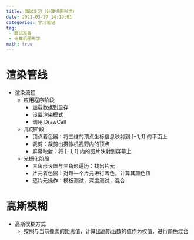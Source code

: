 ```yaml
---
title: 面试复习（计算机图形学）
date: 2021-03-27 14:10:01
categories: 学习笔记
tag:
 - 面试准备
 - 计算机图形学
math: true
---
```


# 渲染管线
 - 渲染流程
     * 应用程序阶段
         + 加载数据到显存
         + 设置渲染模式
         + 调用 DrawCall
     * 几何阶段
         + 顶点着色器：将三维的顶点坐标信息映射到 $[-1, 1]$ 的平面上
         + 裁剪：裁剪出摄像机视野内的顶点
         + 屏幕映射：将 $[-1, 1]$ 内的图片映射到屏幕上
     * 光栅化阶段
         + 三角形设置与三角形遍历：找出片元
         + 片元着色器：对每一个片元进行着色，计算其颜色值
         + 逐片元操作：模板测试，深度测试，混合

# 高斯模糊
 - 高斯模糊方式
     * 按照与当前像素的距离值，计算出高斯函数的值作为权值，进行颜色混合
